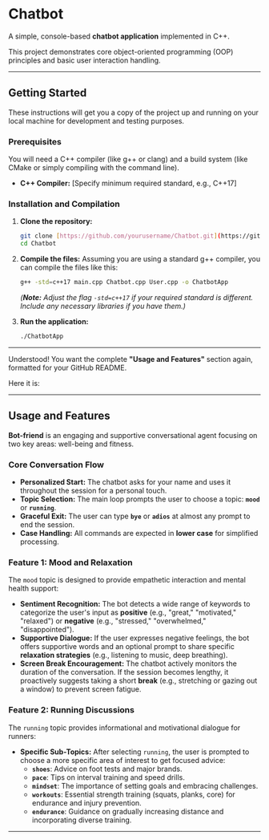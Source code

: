 # Chatbot

A simple, console-based **chatbot application** implemented in C++.

This project demonstrates core object-oriented programming (OOP) principles and basic user interaction handling. 

---

## Getting Started

These instructions will get you a copy of the project up and running on your local machine for development and testing purposes.

### Prerequisites

You will need a C++ compiler (like g++ or clang) and a build system (like CMake or simply compiling with the command line).

* **C++ Compiler:** [Specify minimum required standard, e.g., C++17]

### Installation and Compilation

1.  **Clone the repository:**
    ```bash
    git clone [https://github.com/yourusername/Chatbot.git](https://github.com/yourusername/Chatbot.git)
    cd Chatbot
    ```

2.  **Compile the files:**
    Assuming you are using a standard g++ compiler, you can compile the files like this:
    ```bash
    g++ -std=c++17 main.cpp Chatbot.cpp User.cpp -o ChatbotApp
    ```
    *(**Note:** Adjust the flag `-std=c++17` if your required standard is different. Include any necessary libraries if you have them.)*

3.  **Run the application:**
    ```bash
    ./ChatbotApp
    ```


---

Understood! You want the complete **"Usage and Features"** section again, formatted for your GitHub README.

Here it is:

---

## Usage and Features

**Bot-friend** is an engaging and supportive conversational agent focusing on two key areas: well-being and fitness.

### Core Conversation Flow

* **Personalized Start:** The chatbot asks for your name and uses it throughout the session for a personal touch.
* **Topic Selection:** The main loop prompts the user to choose a topic: **`mood`** or **`running`**.
* **Graceful Exit:** The user can type **`bye`** or **`adios`** at almost any prompt to end the session.
* **Case Handling:** All commands are expected in **lower case** for simplified processing.

### Feature 1: Mood and Relaxation 

The `mood` topic is designed to provide empathetic interaction and mental health support:

* **Sentiment Recognition:** The bot detects a wide range of keywords to categorize the user's input as **positive** (e.g., "great," "motivated," "relaxed") or **negative** (e.g., "stressed," "overwhelmed," "disappointed").
* **Supportive Dialogue:** If the user expresses negative feelings, the bot offers supportive words and an optional prompt to share specific **relaxation strategies** (e.g., listening to music, deep breathing).
* **Screen Break Encouragement:** The chatbot actively monitors the duration of the conversation. If the session becomes lengthy, it proactively suggests taking a short **break** (e.g., stretching or gazing out a window) to prevent screen fatigue.

### Feature 2: Running Discussions 

The `running` topic provides informational and motivational dialogue for runners:

* **Specific Sub-Topics:** After selecting `running`, the user is prompted to choose a more specific area of interest to get focused advice:
    * **`shoes`**: Advice on foot tests and major brands.
    * **`pace`**: Tips on interval training and speed drills.
    * **`mindset`**: The importance of setting goals and embracing challenges.
    * **`workouts`**: Essential strength training (squats, planks, core) for endurance and injury prevention.
    * **`endurance`**: Guidance on gradually increasing distance and incorporating diverse training.

---
